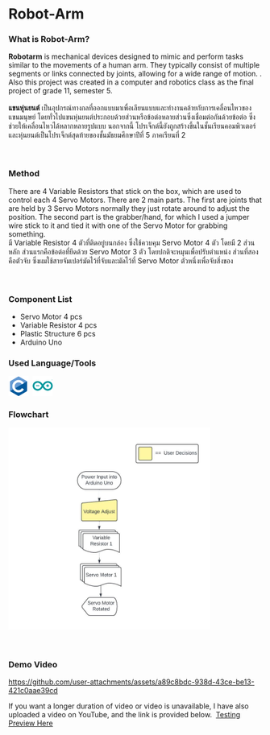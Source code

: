 # Robot-Arm

### What is Robot-Arm?
**Robotarm** is mechanical devices designed to mimic and perform tasks similar to the movements of a human arm. They typically consist of multiple segments or links connected by joints, allowing for a wide range of motion.  . Also this project was created in a computer and robotics class as the final project of grade 11, semester 5.
<br>  
**แขนหุ่นยนต์** เป็นอุปกรณ์ทางกลที่ออกแบบมาเพื่อเลียนแบบและทำงานคล้ายกับการเคลื่อนไหวของแขนมนุษย์ โดยทั่วไปแขนหุ่นยนต์ประกอบด้วยส่วนหรือข้อต่อหลายส่วนซึ่งเชื่อมต่อกันด้วยข้อต่อ ซึ่งช่วยให้เคลื่อนไหวได้หลากหลายรูปแบบ นอกจากนี้ โปรเจ็กต์นี้ยังถูกสร้างขึ้นในชั้นเรียนคอมพิวเตอร์และหุ่นยนต์เป็นโปรเจ็กต์สุดท้ายของชั้นมัธยมศึกษาปีที่ 5 ภาคเรียนที่ 2
<br>
<br>
<br>
### Method 
There are 4 Variable Resistors that stick on the box, which are used to control each 4 Servo Motors. There are 2 main parts. The first are joints that are held by 3 Servo Motors normally they just rotate around to adjust the position. The second part is the grabber/hand, for which I used a jumper wire stick to it and tied it with one of the Servo Motor for grabbing something.
<br>
มี Variable Resistor 4 ตัวที่ติดอยู่บนกล่อง ซึ่งใช้ควบคุม Servo Motor 4 ตัว โดยมี 2 ส่วนหลัก ส่วนแรกคือข้อต่อที่ยึดด้วย Servo Motor 3 ตัว โดยปกติจะหมุนเพื่อปรับตำแหน่ง ส่วนที่สองคือตัวจับ ซึ่งผมใช้สายจัมเปอร์มัดไว้ที่จับและมัดไว้ที่ Servo Motor ตัวหนึ่งเพื่อจับสิ่งของ
<br>
<br>
<br>
### Component List
- Servo Motor 4 pcs
- Variable Resistor 4 pcs
- Plastic Structure 6 pcs 
- Arduino Uno

### Used Language/Tools
<div>
  <img src="https://github.com/devicons/devicon/blob/master/icons/c/c-original.svg" title="C"width="40" height="40"/>&nbsp;
  <img src="https://github.com/devicons/devicon/blob/master/icons/arduino/arduino-original.svg" title="Arduino"width="40" height="40"/>&nbsp;</div>  
</div>

### Flowchart
<div>
  <img src="./illustration/Flowchart.jpeg"  title="Flowchart"width="400" height="400"/>
</div>
<br>  

<br>  

### Demo Video

https://github.com/user-attachments/assets/a89c8bdc-938d-43ce-be13-421c0aae39cd

If you want a longer duration of video or video is unavailable, I have also uploaded a video on YouTube, and the link is provided below. 
[Testing Preview Here](https://youtube.com/shorts/vR_VhIOKlVw)
